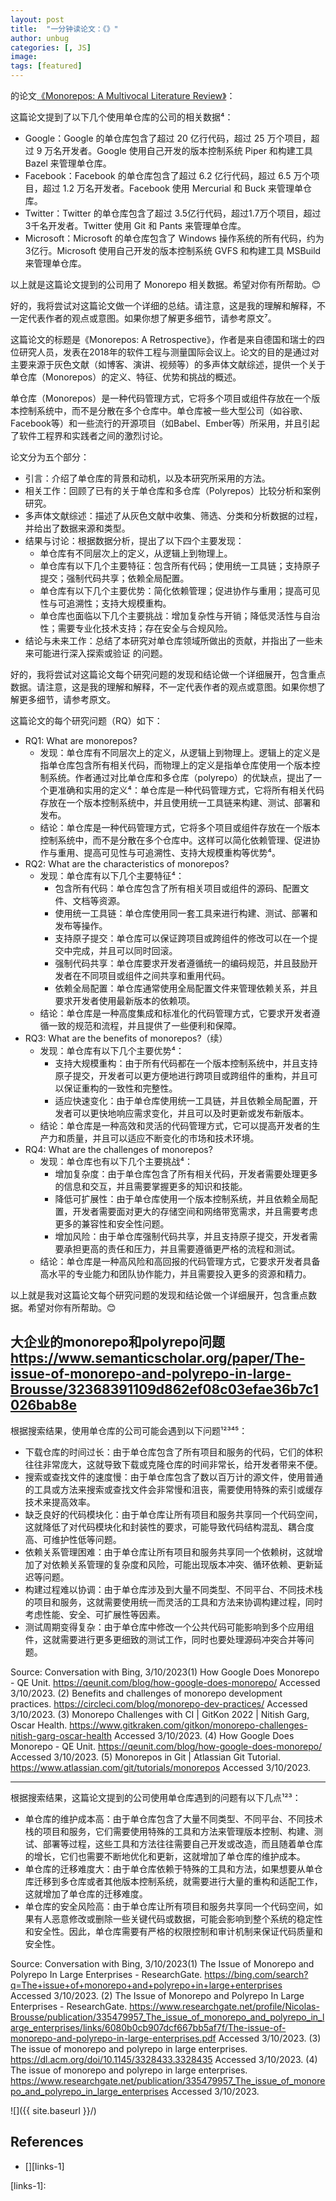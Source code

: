 ```yaml
---
layout: post
title:  "一分钟读论文：《》"
author: unbug
categories: [, JS]
image: 
tags: [featured]
---
```

的论文[《Monorepos: A Multivocal Literature Review》][paper1-url]：

这篇论文提到了以下几个使用单仓库的公司的相关数据⁴：

- Google：Google 的单仓库包含了超过 20 亿行代码，超过 25 万个项目，超过 9 万名开发者。Google 使用自己开发的版本控制系统 Piper 和构建工具 Bazel 来管理单仓库。
- Facebook：Facebook 的单仓库包含了超过 6.2 亿行代码，超过 6.5 万个项目，超过 1.2 万名开发者。Facebook 使用 Mercurial 和 Buck 来管理单仓库。
- Twitter：Twitter 的单仓库包含了超过 3.5亿行代码，超过1.7万个项目，超过3千名开发者。Twitter 使用 Git 和 Pants 来管理单仓库。
- Microsoft：Microsoft 的单仓库包含了 Windows 操作系统的所有代码，约为3亿行。Microsoft 使用自己开发的版本控制系统 GVFS 和构建工具 MSBuild 来管理单仓库。

以上就是这篇论文提到的公司用了 Monorepo 相关数据。希望对你有所帮助。😊



好的，我将尝试对这篇论文做一个详细的总结。请注意，这是我的理解和解释，不一定代表作者的观点或意图。如果你想了解更多细节，请参考原文⁷。

这篇论文的标题是《Monorepos: A Retrospective》，作者是来自德国和瑞士的四位研究人员，发表在2018年的软件工程与测量国际会议上。论文的目的是通过对主要来源于灰色文献（如博客、演讲、视频等）的多声体文献综述，提供一个关于单仓库（Monorepos）的定义、特征、优势和挑战的概述。

单仓库（Monorepos）是一种代码管理方式，它将多个项目或组件存放在一个版本控制系统中，而不是分散在多个仓库中。单仓库被一些大型公司（如谷歌、Facebook等）和一些流行的开源项目（如Babel、Ember等）所采用，并且引起了软件工程界和实践者之间的激烈讨论。

论文分为五个部分：

- 引言：介绍了单仓库的背景和动机，以及本研究所采用的方法。
- 相关工作：回顾了已有的关于单仓库和多仓库（Polyrepos）比较分析和案例研究。
- 多声体文献综述：描述了从灰色文献中收集、筛选、分类和分析数据的过程，并给出了数据来源和类型。
- 结果与讨论：根据数据分析，提出了以下四个主要发现：
  - 单仓库有不同层次上的定义，从逻辑上到物理上。
  - 单仓库有以下几个主要特征：包含所有代码；使用统一工具链；支持原子提交；强制代码共享；依赖全局配置。
  - 单仓库有以下几个主要优势：简化依赖管理；促进协作与重用；提高可见性与可追溯性；支持大规模重构。
  - 单仓库也面临以下几个主要挑战：增加复杂性与开销；降低灵活性与自治性；需要专业化技术支持；存在安全与合规风险。
- 结论与未来工作：总结了本研究对单仓库领域所做出的贡献，并指出了一些未来可能进行深入探索或验证
  的问题。

好的，我将尝试对这篇论文每个研究问题的发现和结论做一个详细展开，包含重点数据。请注意，这是我的理解和解释，不一定代表作者的观点或意图。如果你想了解更多细节，请参考原文。

这篇论文的每个研究问题（RQ）如下：

- RQ1: What are monorepos?
  - 发现：单仓库有不同层次上的定义，从逻辑上到物理上。逻辑上的定义是指单仓库包含所有相关代码，而物理上的定义是指单仓库使用一个版本控制系统。作者通过对比单仓库和多仓库（polyrepo）的优缺点，提出了一个更准确和实用的定义⁴：单仓库是一种代码管理方式，它将所有相关代码存放在一个版本控制系统中，并且使用统一工具链来构建、测试、部署和发布。
  - 结论：单仓库是一种代码管理方式，它将多个项目或组件存放在一个版本控制系统中，而不是分散在多个仓库中。这样可以简化依赖管理、促进协作与重用、提高可见性与可追溯性、支持大规模重构等优势⁴。
- RQ2: What are the characteristics of monorepos?
  - 发现：单仓库有以下几个主要特征⁴：
    - 包含所有代码：单仓库包含了所有相关项目或组件的源码、配置文件、文档等资源。
    - 使用统一工具链：单仓库使用同一套工具来进行构建、测试、部署和发布等操作。
    - 支持原子提交：单仓库可以保证跨项目或跨组件的修改可以在一个提交中完成，并且可以同时回滚。
    - 强制代码共享：单仓库要求开发者遵循统一的编码规范，并且鼓励开发者在不同项目或组件之间共享和重用代码。
    - 依赖全局配置：单仓库通常使用全局配置文件来管理依赖关系，并且要求开发者使用最新版本的依赖项。
  - 结论：单仓库是一种高度集成和标准化的代码管理方式，它要求开发者遵循一致的规范和流程，并且提供了一些便利和保障。
- RQ3: What are the benefits of monorepos?（续）
  - 发现：单仓库有以下几个主要优势⁴：
    - 支持大规模重构：由于所有代码都在一个版本控制系统中，并且支持原子提交，开发者可以更方便地进行跨项目或跨组件的重构，并且可以保证重构的一致性和完整性。
    - 适应快速变化：由于单仓库使用统一工具链，并且依赖全局配置，开发者可以更快地响应需求变化，并且可以及时更新或发布新版本。
  - 结论：单仓库是一种高效和灵活的代码管理方式，它可以提高开发者的生产力和质量，并且可以适应不断变化的市场和技术环境。
- RQ4: What are the challenges of monorepos?
  - 发现：单仓库也有以下几个主要挑战⁴：
    - 增加复杂度：由于单仓库包含了所有相关代码，开发者需要处理更多的信息和交互，并且需要掌握更多的知识和技能。
    - 降低可扩展性：由于单仓库使用一个版本控制系统，并且依赖全局配置，开发者需要面对更大的存储空间和网络带宽需求，并且需要考虑更多的兼容性和安全性问题。
    - 增加风险：由于单仓库强制代码共享，并且支持原子提交，开发者需要承担更高的责任和压力，并且需要遵循更严格的流程和测试。
  - 结论：单仓库是一种高风险和高回报的代码管理方式，它要求开发者具备高水平的专业能力和团队协作能力，并且需要投入更多的资源和精力。

以上就是我对这篇论文每个研究问题的发现和结论做一个详细展开，包含重点数据。希望对你有所帮助。😊


大企业的monorepo和polyrepo问题
https://www.semanticscholar.org/paper/The-issue-of-monorepo-and-polyrepo-in-large-Brousse/32368391109d862ef08c03efae36b7c1026bab8e
------
根据搜索结果，使用单仓库的公司可能会遇到以下问题¹²³⁴⁵：
  - 下载仓库的时间过长：由于单仓库包含了所有项目和服务的代码，它们的体积往往非常庞大，这就导致下载或克隆仓库的时间非常长，给开发者带来不便。
  - 搜索或查找文件的速度慢：由于单仓库包含了数以百万计的源文件，使用普通的工具或方法来搜索或查找文件会非常慢和沮丧，需要使用特殊的索引或缓存技术来提高效率。
  - 缺乏良好的代码模块化：由于单仓库让所有项目和服务共享同一个代码空间，这就降低了对代码模块化和封装性的要求，可能导致代码结构混乱、耦合度高、可维护性低等问题。
  - 依赖关系管理困难：由于单仓库让所有项目和服务共享同一个依赖树，这就增加了对依赖关系管理的复杂度和风险，可能出现版本冲突、循环依赖、更新延迟等问题。
  - 构建过程难以协调：由于单仓库涉及到大量不同类型、不同平台、不同技术栈的项目和服务，这就需要使用统一而灵活的工具和方法来协调构建过程，同时考虑性能、安全、可扩展性等因素。
  - 测试周期变得复杂：由于单仓库中修改一个公共代码可能影响到多个应用组件，这就需要进行更多更细致的测试工作，同时也要处理源码冲突合并等问题。

Source: Conversation with Bing, 3/10/2023(1) How Google Does Monorepo - QE Unit. https://qeunit.com/blog/how-google-does-monorepo/ Accessed 3/10/2023.
(2) Benefits and challenges of monorepo development practices. https://circleci.com/blog/monorepo-dev-practices/ Accessed 3/10/2023.
(3) Monorepo Challenges with CI | GitKon 2022 | Nitish Garg, Oscar Health. https://www.gitkraken.com/gitkon/monorepo-challenges-nitish-garg-oscar-health Accessed 3/10/2023.
(4) How Google Does Monorepo - QE Unit. https://qeunit.com/blog/how-google-does-monorepo/ Accessed 3/10/2023.
(5) Monorepos in Git | Atlassian Git Tutorial. https://www.atlassian.com/git/tutorials/monorepos Accessed 3/10/2023.


------
根据搜索结果，这篇论文提到的公司使用单仓库遇到的问题有以下几点¹²³：
  - 单仓库的维护成本高：由于单仓库包含了大量不同类型、不同平台、不同技术栈的项目和服务，它们需要使用特殊的工具和方法来管理版本控制、构建、测试、部署等过程，这些工具和方法往往需要自己开发或改造，而且随着单仓库的增长，它们也需要不断地优化和更新，这就增加了单仓库的维护成本。
  - 单仓库的迁移难度大：由于单仓库依赖于特殊的工具和方法，如果想要从单仓库迁移到多仓库或者其他版本控制系统，就需要进行大量的重构和适配工作，这就增加了单仓库的迁移难度。
  - 单仓库的安全风险高：由于单仓库让所有项目和服务共享同一个代码空间，如果有人恶意修改或删除一些关键代码或数据，可能会影响到整个系统的稳定性和安全性。因此，单仓库需要有严格的权限控制和审计机制来保证代码质量和安全性。

Source: Conversation with Bing, 3/10/2023(1) The Issue of Monorepo and Polyrepo In Large Enterprises - ResearchGate. https://bing.com/search?q=The+issue+of+monorepo+and+polyrepo+in+large+enterprises Accessed 3/10/2023.
(2) The Issue of Monorepo and Polyrepo In Large Enterprises - ResearchGate. https://www.researchgate.net/profile/Nicolas-Brousse/publication/335479957_The_issue_of_monorepo_and_polyrepo_in_large_enterprises/links/6080b0cb907dcf667bb5af7f/The-issue-of-monorepo-and-polyrepo-in-large-enterprises.pdf Accessed 3/10/2023.
(3) The issue of monorepo and polyrepo in large enterprises. https://dl.acm.org/doi/10.1145/3328433.3328435 Accessed 3/10/2023.
(4) The issue of monorepo and polyrepo in large enterprises. https://www.researchgate.net/publication/335479957_The_issue_of_monorepo_and_polyrepo_in_large_enterprises Accessed 3/10/2023.

![]({{ site.baseurl }}/)

<!--
<p><iframe style="width:100%;" height="315" src="https://arxiv.org/pdf/2112.10165.pdf" frameborder="0" allowfullscreen></iframe></p>


|                                       |                                       |
|:-------------------------------------:|:-------------------------------------:|
|![img1]({{ site.baseurl }}/)| ![img2]({{ site.baseurl }}/) |
-->


## References
- [][links-1]


[paper1-url]: https://www.semanticscholar.org/reader/19d9482f19b3d0b0d2d1c1201730635b9e2b5edb
[links-1]: 